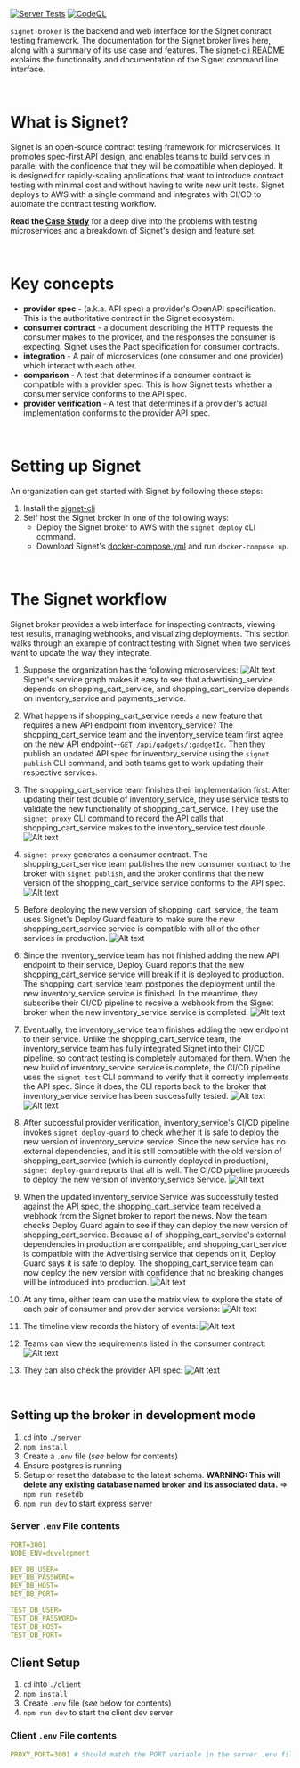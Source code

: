 [![Server Tests](https://github.com/contract-testing-framework/broker/actions/workflows/test_server.yml/badge.svg)](https://github.com/contract-testing-framework/broker/actions/workflows/test_server.yml)
[![CodeQL](https://github.com/contract-testing-framework/broker/actions/workflows/github-code-scanning/codeql/badge.svg)](https://github.com/contract-testing-framework/broker/actions/workflows/github-code-scanning/codeql)

`signet-broker` is the backend and web interface for the Signet contract testing framework. The documentation for the Signet broker lives here, along with a summary of its use case and features. The [signet-cli README](https://github.com/signet-framework/signet-cli) explains the functionality and documentation of the Signet command line interface.

&nbsp;  

# What is Signet?

Signet is an open-source contract testing framework for microservices. It promotes spec-first API design, and enables teams to build services in parallel with the confidence that they will be compatible when deployed. It is designed for rapidly-scaling applications that want to introduce contract testing with minimal cost and without having to write new unit tests. Signet deploys to AWS with a single command and integrates with CI/CD to automate the contract testing workflow.

**Read the [Case Study]()** for a deep dive into the problems with testing microservices and a breakdown of Signet's design and feature set.

&nbsp;

# Key concepts
- **provider spec** - (a.k.a. API spec) a provider's OpenAPI specification. This is the authoritative contract in the Signet ecosystem.
- **consumer contract** - a document describing the HTTP requests the consumer makes to the provider, and the responses the consumer is expecting. Signet uses the Pact specification for consumer contracts.
- **integration** - A pair of microservices (one consumer and one provider) which interact with each other.
- **comparison** - A test that determines if a consumer contract is compatible with a provider spec. This is how Signet tests whether a consumer service conforms to the API spec.
- **provider verification** - A test that determines if a provider's actual implementation conforms to the provider API spec.

&nbsp;

# Setting up Signet

An organization can get started with Signet by following these steps:
1. Install the [signet-cli](https://github.com/signet-framework/signet-cli)
2. Self host the Signet broker in one of the following ways:
   - Deploy the Signet broker to AWS with the `signet deploy` cLI command.
   - Download Signet's [docker-compose.yml](https://github.com/signet-framework/signet-broker/blob/main/server/docker-compose.yml) and run `docker-compose up`.

&nbsp;

# The Signet workflow

Signet broker provides a web interface for inspecting contracts, viewing test results, managing webhooks, and visualizing deployments. This section walks through an example of contract testing with Signet when two services want to update the way they integrate.

1. Suppose the organization has the following microservices:
![Alt text](image.png)
Signet's service graph makes it easy to see that advertising_service depends on shopping_cart_service, and shopping_cart_service depends on inventory_service and payments_service.

2. What happens if shopping_cart_service needs a new feature that requires a new API endpoint from inventory_service? The shopping_cart_service team and the inventory_service team first agree on the new API endpoint--`GET /api/gadgets/:gadgetId`. Then they publish an updated API spec for inventory_service using the `signet publish` CLI command, and both teams get to work updating their respective services.

3. The shopping_cart_service team finishes their implementation first. After updating their test double of inventory_service, they use service tests to validate the new functionality of shopping_cart_service. They use the `signet proxy` CLI command to record the API calls that shopping_cart_service makes to the inventory_service test double.
![Alt text](image-1.png)

4. `signet proxy` generates a consumer contract. The shopping_cart_service team publishes the new consumer contract to the broker with `signet publish`, and the broker confirms that the new version of the shopping_cart_service service conforms to the API spec.
![Alt text](<shopping cart publishes new version edited.png>)

5. Before deploying the new version of shopping_cart_service, the team uses Signet's Deploy Guard feature to make sure the new shopping_cart_service service is compatible with all of the other services in production.
![Alt text](<shopping_cart deploy guard fail.png>)

6. Since the inventory_service team has not finished adding the new API endpoint to their service, Deploy Guard reports that the new shopping_cart_service service will break if it is deployed to production. The shopping_cart_service team postpones the deployment until the new inventory_service service is finished. In the meantime, they subscribe their CI/CD pipeline to receive a webhook from the Signet broker when the new inventory_service service is completed.
![Alt text](<new inventory webhook .png>)

7. Eventually, the inventory_service team finishes adding the new endpoint to their service. Unlike the shopping_cart_service team, the inventory_service team has fully integrated Signet into their CI/CD pipeline, so contract testing is completely automated for them. When the new build of inventory_service service is complete, the CI/CD pipeline uses the `signet test` CLI command to verify that it correctly implements the API spec. Since it does, the CLI reports back to the broker that inventory_service service has been successfully tested.
![Alt text](<inventory test passed.png>)
![Alt text](<new intventory version tested markedup.png>)

8. After successful provider verification, inventory_service's CI/CD pipeline invokes `signet deploy-guard` to check whether it is safe to deploy the new version of inventory_service service. Since the new service has no external dependencies, and it is still compatible with the old version of shopping_cart_service (which is currently deployed in production), `signet deploy-guard` reports that all is well. The CI/CD pipeline proceeds to deploy the new version of inventory_service Service.
![Alt text](<new intentory version deploy guard pass.png>)

9. When the updated inventory_service Service was successfully tested against the API spec, the shopping_cart_service team received a webhook from the Signet broker to report the news. Now the team checks Deploy Guard again to see if they can deploy the new version of shopping_cart_service. Because all of shopping_cart_service's external dependencies in production are compatible, and shopping_cart_service is compatible with the Advertising service that depends on it, Deploy Guard says it is safe to deploy. The shopping_cart_service team can now deploy the new version with confidence that no breaking changes will be introduced into production.
![Alt text](<shopping cart safe to deploy.png>)

10. At any time, either team can use the matrix view to explore the state of each pair of consumer and provider service versions:
![Alt text](Matrix.png)

11. The timeline view records the history of events:
![Alt text](timeline.png)

12. Teams can view the requirements listed in the consumer contract:
![Alt text](<consumer interactions expanded.png>)

13. They can also check the provider API spec:
![Alt text](<provider spec expanded.png>)

&nbsp;
## Setting up the broker in development mode

1. `cd` into `./server`
2. `npm install`
3. Create a `.env` file (*see* below for contents)
4. Ensure postgres is running
5. Setup or reset the database to the latest schema. **WARNING: This will delete any existing database named `broker` and its associated data.** => `npm run resetdb`
6. `npm run dev` to start express server

### Server `.env` File contents

```yaml
PORT=3001
NODE_ENV=development

DEV_DB_USER=
DEV_DB_PASSWORD=
DEV_DB_HOST=
DEV_DB_PORT=

TEST_DB_USER=
TEST_DB_PASSWORD=
TEST_DB_HOST=
TEST_DB_PORT=
```

## Client Setup

1. `cd` into `./client`
2. `npm install`
3. Create `.env` file (*see* below for contents)
4. `npm run dev` to start the client dev server

### Client `.env` File contents

```yaml
PROXY_PORT=3001 # Should match the PORT variable in the server .env file
```
